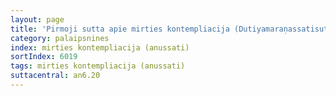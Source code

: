 ```yaml
---
layout: page
title: 'Pirmoji sutta apie mirties kontempliacija (Dutiyamaraṇassatisuttaṃ, AN 6.20)'
category: palaipsnines
index: mirties kontempliacija (anussati)
sortIndex: 6019
tags: mirties kontempliacija (anussati)
suttacentral: an6.20
---
```

